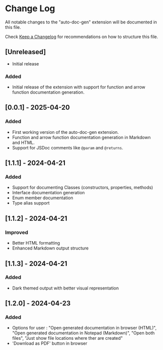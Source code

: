 # Change Log

All notable changes to the "auto-doc-gen" extension will be documented in this file.

Check [Keep a Changelog](http://keepachangelog.com/) for recommendations on how to structure this file.

## [Unreleased]

- Initial release
### Added
- Initial release of the extension with support for function and arrow function documentation generation.

## [0.0.1] - 2025-04-20

### Added
- First working version of the auto-doc-gen extension.
- Function and arrow function documentation generation in Markdown and HTML.
- Support for JSDoc comments like `@param` and `@returns`.

## [1.1.1] - 2024-04-21
### Added
- Support for documenting Classes (constructors, properties, methods)
- Interface documentation generation
- Enum member documentation
- Type alias support

## [1.1.2] - 2024-04-21
### Improved
- Better HTML formatting
- Enhanced Markdown output structure

## [1.1.3] - 2024-04-21
### Added
- Dark themed output with better visual representation

## [1.2.0] - 2024-04-23
### Added
- Options for user :    "Open generated documentation in browser (HTML)",
                        "Open generated documentation in Notepad (Markdown)",
                        "Open both files",
                        "Just show file locations where ther are created"
- 'Download as PDF' button in browser